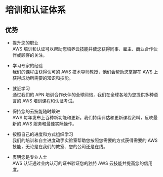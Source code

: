 # 培训和认证体系



## 优势

* 提升您的职业  
  AWS 培训和认证可以帮助您培养云技能并使您获得同事、雇主、商业合作伙伴或顾客的关注。

* 学习专家的经验  
  我们的课程由获得认可的 AWS 技术导师教授，他们会帮助您掌握在 AWS 上获得成功所需要的知识和技能。

* 就近学习  
  通过我们的 APN 培训合作伙伴的全球网络，我们在全球各地为您提供多种语言的 AWS 培训课程和认证考试。

* 保持您的云技能随时跟进  
  AWS 每年发布上百种新功能和更新。我们持续评估和更新课程资料，反映最新的 AWS 服务和最佳实际操作。

* 按照自己的进度和方式组织学习  
  我们的培训和自主进度动手实验室帮助您按照您需要的方式获得需要的 AWS 技能，无论是在我们的教室、您的公司还是在线。

* 表明您是专业人士  
  AWS 认证通过业内认可的证书验证您的独特 AWS 云技能并提高您的信用度。








